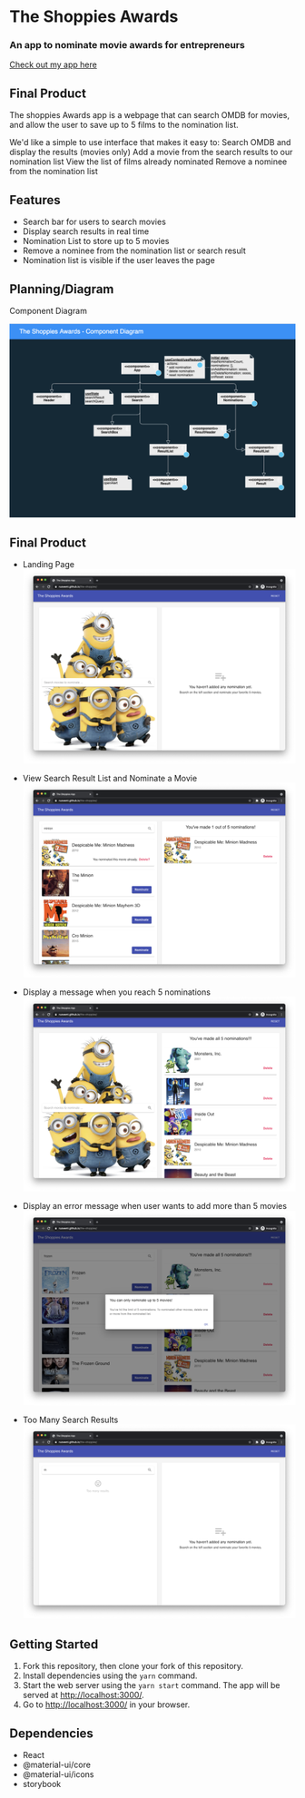 # The Shoppies Awards
### An app to nominate movie awards for entrepreneurs

[Check out my app here](https://ruowent.github.io/the-shoppies/)

## Final Product

The shoppies Awards app is a webpage that can search OMDB for movies, and allow the user to save up to 5 films to the nomination list.


We'd like a simple to use interface that makes it easy to:
Search OMDB and display the results (movies only)
Add a movie from the search results to our nomination list
View the list of films already nominated
Remove a nominee from the nomination list

## Features
- Search bar for users to search movies
- Display search results in real time
- Nomination List to store up to 5 movies
- Remove a nominee from the nomination list or search result
- Nomination list is visible if the user leaves the page

## Planning/Diagram
Component Diagram

![Component Diagram](https://github.com/ruowent/the-shoppies/blob/main/public/screenshots/diagram.png?raw=true)

## Final Product
- Landing Page
!["screenshot of the landing page"](https://github.com/ruowent/the-shoppies/blob/main/public/screenshots/landing_page.png?raw=true)

- View Search Result List and Nominate a Movie
!["nominate movie"](https://github.com/ruowent/the-shoppies/blob/main/public/screenshots/nomination.png?raw=true)

- Display a message when you reach 5 nominations
!["5 nominations"](https://github.com/ruowent/the-shoppies/blob/main/public/screenshots/5_nominations.png?raw=true)

- Display an error message when user wants to add more than 5 movies
!["no more than 5 nominations"](https://github.com/ruowent/the-shoppies/blob/main/public/screenshots/message_5_nominations.png?raw=true)

- Too Many Search Results
!["Too many search results"](https://github.com/ruowent/the-shoppies/blob/main/public/screenshots/too_many_results.png?raw=true)

## Getting Started

1. Fork this repository, then clone your fork of this repository.
2. Install dependencies using the `yarn` command.
3. Start the web server using the `yarn start` command. The app will be served at <http://localhost:3000/>.
4. Go to <http://localhost:3000/> in your browser.

## Dependencies

- React
- @material-ui/core
- @material-ui/icons
- storybook

